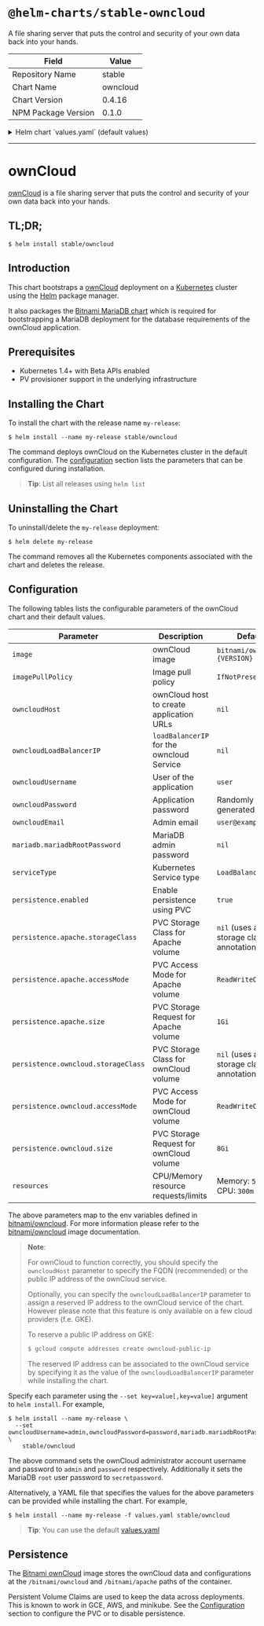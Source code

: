 # `@helm-charts/stable-owncloud`

A file sharing server that puts the control and security of your own data back into your hands.

| Field               | Value    |
| ------------------- | -------- |
| Repository Name     | stable   |
| Chart Name          | owncloud |
| Chart Version       | 0.4.16   |
| NPM Package Version | 0.1.0    |

<details>

<summary>Helm chart `values.yaml` (default values)</summary>

```yaml
## Bitnami ownCloud image version
## ref: https://hub.docker.com/r/bitnami/owncloud/tags/
##
image: bitnami/owncloud:10.0.3-r0

## Specify a imagePullPolicy
## ref: http://kubernetes.io/docs/user-guide/images/#pre-pulling-images
##
imagePullPolicy: IfNotPresent

## ownCloud host to create application URLs
## ref: https://github.com/bitnami/bitnami-docker-owncloud#configuration
##
# owncloudHost:

## loadBalancerIP for the ownCloud Service (optional, cloud specific)
## ref: http://kubernetes.io/docs/user-guide/services/#type-loadbalancer
##
# owncloudLoadBalancerIP:

## User of the application
## ref: https://github.com/bitnami/bitnami-docker-owncloud#configuration
##
owncloudUsername: user

## Application password
## Defaults to a random 10-character alphanumeric string if not set
## ref: https://github.com/bitnami/bitnami-docker-owncloud#configuration
##
# owncloudPassword:

## Admin email
## ref: https://github.com/bitnami/bitnami-docker-owncloud#configuration
##
owncloudEmail: user@example.com

##
## MariaDB chart configuration
##
mariadb:
  ## MariaDB admin password
  ## ref: https://github.com/bitnami/bitnami-docker-mariadb/blob/master/README.md#setting-the-root-password-on-first-run
  ##
  # mariadbRootPassword:

  ## Enable persistence using Persistent Volume Claims
  ## ref: http://kubernetes.io/docs/user-guide/persistent-volumes/
  ##
  persistence:
    enabled: true
    ## mariadb data Persistent Volume Storage Class
    ## If defined, storageClassName: <storageClass>
    ## If set to "-", storageClassName: "", which disables dynamic provisioning
    ## If undefined (the default) or set to null, no storageClassName spec is
    ##   set, choosing the default provisioner.  (gp2 on AWS, standard on
    ##   GKE, AWS & OpenStack)
    ##
    # storageClass: "-"
    accessMode: ReadWriteOnce
    size: 8Gi

## Kubernetes configuration
## For minikube, set this to NodePort, elsewhere use LoadBalancer
##
serviceType: LoadBalancer

## Enable persistence using Persistent Volume Claims
## ref: http://kubernetes.io/docs/user-guide/persistent-volumes/
##
persistence:
  enabled: true
  apache:
    ## apache data Persistent Volume Storage Class
    ## If defined, storageClassName: <storageClass>
    ## If set to "-", storageClassName: "", which disables dynamic provisioning
    ## If undefined (the default) or set to null, no storageClassName spec is
    ##   set, choosing the default provisioner.  (gp2 on AWS, standard on
    ##   GKE, AWS & OpenStack)
    ##
    # storageClass: "-"
    accessMode: ReadWriteOnce
    size: 1Gi
  owncloud:
    ## owncloud data Persistent Volume Storage Class
    ## If defined, storageClassName: <storageClass>
    ## If set to "-", storageClassName: "", which disables dynamic provisioning
    ## If undefined (the default) or set to null, no storageClassName spec is
    ##   set, choosing the default provisioner.  (gp2 on AWS, standard on
    ##   GKE, AWS & OpenStack)
    ##
    # storageClass: "-"
    accessMode: ReadWriteOnce
    size: 8Gi

## Configure resource requests and limits
## ref: http://kubernetes.io/docs/user-guide/compute-resources/
##
resources:
  requests:
    memory: 512Mi
    cpu: 300m
```

</details>

---

# ownCloud

[ownCloud](https://owncloud.org/) is a file sharing server that puts the control and security of your own data back into your hands.

## TL;DR;

```console
$ helm install stable/owncloud
```

## Introduction

This chart bootstraps a [ownCloud](https://github.com/bitnami/bitnami-docker-owncloud) deployment on a [Kubernetes](http://kubernetes.io) cluster using the [Helm](https://helm.sh) package manager.

It also packages the [Bitnami MariaDB chart](https://github.com/kubernetes/charts/tree/master/stable/mariadb) which is required for bootstrapping a MariaDB deployment for the database requirements of the ownCloud application.

## Prerequisites

- Kubernetes 1.4+ with Beta APIs enabled
- PV provisioner support in the underlying infrastructure

## Installing the Chart

To install the chart with the release name `my-release`:

```console
$ helm install --name my-release stable/owncloud
```

The command deploys ownCloud on the Kubernetes cluster in the default configuration. The [configuration](#configuration) section lists the parameters that can be configured during installation.

> **Tip**: List all releases using `helm list`

## Uninstalling the Chart

To uninstall/delete the `my-release` deployment:

```console
$ helm delete my-release
```

The command removes all the Kubernetes components associated with the chart and deletes the release.

## Configuration

The following tables lists the configurable parameters of the ownCloud chart and their default values.

| Parameter                           | Description                               | Default                                     |
| ----------------------------------- | ----------------------------------------- | ------------------------------------------- |
| `image`                             | ownCloud image                            | `bitnami/owncloud:{VERSION}`                |
| `imagePullPolicy`                   | Image pull policy                         | `IfNotPresent`                              |
| `owncloudHost`                      | ownCloud host to create application URLs  | `nil`                                       |
| `owncloudLoadBalancerIP`            | `loadBalancerIP` for the owncloud Service | `nil`                                       |
| `owncloudUsername`                  | User of the application                   | `user`                                      |
| `owncloudPassword`                  | Application password                      | Randomly generated                          |
| `owncloudEmail`                     | Admin email                               | `user@example.com`                          |
| `mariadb.mariadbRootPassword`       | MariaDB admin password                    | `nil`                                       |
| `serviceType`                       | Kubernetes Service type                   | `LoadBalancer`                              |
| `persistence.enabled`               | Enable persistence using PVC              | `true`                                      |
| `persistence.apache.storageClass`   | PVC Storage Class for Apache volume       | `nil` (uses alpha storage class annotation) |
| `persistence.apache.accessMode`     | PVC Access Mode for Apache volume         | `ReadWriteOnce`                             |
| `persistence.apache.size`           | PVC Storage Request for Apache volume     | `1Gi`                                       |
| `persistence.owncloud.storageClass` | PVC Storage Class for ownCloud volume     | `nil` (uses alpha storage class annotation) |
| `persistence.owncloud.accessMode`   | PVC Access Mode for ownCloud volume       | `ReadWriteOnce`                             |
| `persistence.owncloud.size`         | PVC Storage Request for ownCloud volume   | `8Gi`                                       |
| `resources`                         | CPU/Memory resource requests/limits       | Memory: `512Mi`, CPU: `300m`                |

The above parameters map to the env variables defined in [bitnami/owncloud](http://github.com/bitnami/bitnami-docker-owncloud). For more information please refer to the [bitnami/owncloud](http://github.com/bitnami/bitnami-docker-owncloud) image documentation.

> **Note**:
>
> For ownCloud to function correctly, you should specify the `owncloudHost` parameter to specify the FQDN (recommended) or the public IP address of the ownCloud service.
>
> Optionally, you can specify the `owncloudLoadBalancerIP` parameter to assign a reserved IP address to the ownCloud service of the chart. However please note that this feature is only available on a few cloud providers (f.e. GKE).
>
> To reserve a public IP address on GKE:
>
> ```bash
> $ gcloud compute addresses create owncloud-public-ip
> ```
>
> The reserved IP address can be associated to the ownCloud service by specifying it as the value of the `owncloudLoadBalancerIP` parameter while installing the chart.

Specify each parameter using the `--set key=value[,key=value]` argument to `helm install`. For example,

```console
$ helm install --name my-release \
  --set owncloudUsername=admin,owncloudPassword=password,mariadb.mariadbRootPassword=secretpassword \
    stable/owncloud
```

The above command sets the ownCloud administrator account username and password to `admin` and `password` respectively. Additionally it sets the MariaDB `root` user password to `secretpassword`.

Alternatively, a YAML file that specifies the values for the above parameters can be provided while installing the chart. For example,

```console
$ helm install --name my-release -f values.yaml stable/owncloud
```

> **Tip**: You can use the default [values.yaml](values.yaml)

## Persistence

The [Bitnami ownCloud](https://github.com/bitnami/bitnami-docker-owncloud) image stores the ownCloud data and configurations at the `/bitnami/owncloud` and `/bitnami/apache` paths of the container.

Persistent Volume Claims are used to keep the data across deployments. This is known to work in GCE, AWS, and minikube.
See the [Configuration](#configuration) section to configure the PVC or to disable persistence.
